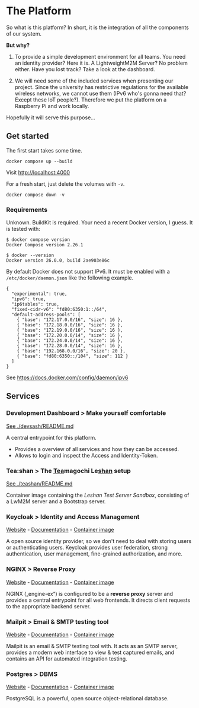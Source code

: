 # The Platform

So what is this platform? In short, it is the integration of all the components of our system.

**But why?**

1. To provide a simple development environment for all teams. You need an identity provider? Here it is. A LightweightM2M Server? No problem either. Have you lost track? Take a look at the dashboard.

2. We will need some of the included services when presenting our project. Since the university has restrictive regulations for the available wireless networks, we cannot use them (IPv6 who's gonna need that? Except these IoT people?). Therefore we put the platform on a Raspberry Pi and work locally.

Hopefully it will serve this purpose...

## Get started

The first start takes some time.

```
docker compose up --build
```

Visit <http://localhost:4000>

For a fresh start, just delete the volumes with `-v`.

```
docker compose down -v
```

### Requirements

Unknown.  BuildKit is required. Your need a recent Docker version, I guess. It is tested with:

```
$ docker compose version
Docker Compose version 2.26.1

$ docker --version
Docker version 26.0.0, build 2ae903e86c
```

By default Docker does not support IPv6. It must be enabled with 
a `/etc/docker/daemon.json` like the following example.

```
{
  "experimental": true,
  "ipv6": true,
  "ip6tables": true,
  "fixed-cidr-v6": "fd80:6350:1::/64",
  "default-address-pools": [
    { "base": "172.17.0.0/16", "size": 16 },
    { "base": "172.18.0.0/16", "size": 16 },
    { "base": "172.19.0.0/16", "size": 16 },
    { "base": "172.20.0.0/14", "size": 16 },
    { "base": "172.24.0.0/14", "size": 16 },
    { "base": "172.28.0.0/14", "size": 16 },
    { "base": "192.168.0.0/16", "size": 20 },
    { "base": "fd80:6350::/104", "size": 112 }
  ]
}
```

See https://docs.docker.com/config/daemon/ipv6

## Services

### Development Dashboard > Make yourself comfortable
[See ./devsash/README.md](devdash/README.md)

A central entrypoint for this platform.

- Provides a overview of all services and how they can be accessed.
- Allows to login and inspect the Access and Identity-Token.

### Tea:shan > The <u>Tea</u>magochi Le<u>shan</u> setup
[See ./teashan/README.md](teashan/README.md)

Container image containing the _Leshan Test Server Sandbox_,
consisting of a LwM2M server and a Bootstrap server.

### Keycloak > Identity and Access Management
[Website][keycloak_web] - [Documentation][keycloak_docs] - [Container image][keycloak_image]

A open source identity provider, so we don't need to deal with storing users or authenticating users. Keycloak provides user federation, strong authentication, user management, fine-grained authorization, and more.

[keycloak_web]: https://www.keycloak.org/
[keycloak_docs]: https://www.keycloak.org/documentation
[keycloak_image]: https://quay.io/repository/keycloak/keycloak

### NGINX > Reverse Proxy
[Website][nginx_web] - [Documentation][nginx_docs] - [Container image][nginx_image]

NGINX („engine-ex“) is configured to be a **reverse proxy** server and provides a central
entrypoint for all web frontends. It directs client requests to the appropriate backend server.

[nginx_web]: https://nginx.org/en/
[nginx_docs]: https://nginx.org/en/docs/
[nginx_image]: https://hub.docker.com/_/nginx

### Mailpit > Email & SMTP testing tool

[Website][mailpit_web] - [Documentation][mailpit_docs] - [Container image][mailpit_image]

Mailpit is an email & SMTP testing tool with. It acts as an SMTP server, provides a modern web
interface to view & test captured emails, and contains an API for automated integration testing.

[mailpit_web]: https://mailpit.axllent.org/
[mailpit_docs]: https://mailpit.axllent.org/docs
[mailpit_image]: https://hub.docker.com/r/axllent/mailpit

### Postgres > DBMS

[Website][postgres_web] - [Documentation][postgres_docs] - [Container image][postgres_image]

PostgreSQL is a powerful, open source object-relational database.

[postgres_web]: https://www.postgresql.org/
[postgres_docs]: https://www.postgresql.org/docs/15/index.html
[postgres_image]: https://hub.docker.com/_/postgres
